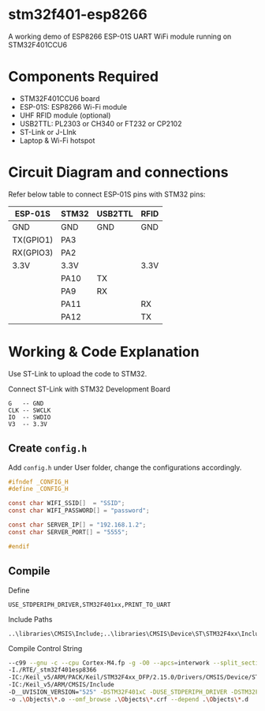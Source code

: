 # stm32f401-esp8266
A working demo of ESP8266 ESP-01S UART WiFi module running on STM32F401CCU6

# Components Required

* STM32F401CCU6 board
* ESP-01S: ESP8266 Wi-Fi module
* UHF RFID module (optional)
* USB2TTL: PL2303 or CH340 or FT232 or CP2102
* ST-Link or J-LInk
* Laptop & Wi-Fi hotspot

# Circuit Diagram and connections

Refer below table to connect ESP-01S pins with STM32 pins:

| ESP-01S   | STM32    | USB2TTL      | RFID  |
| --------- | -------- | ------------ | ----  |
| GND       | GND      | GND          | GND   |
| TX(GPIO1) | PA3      |              |       |
| RX(GPIO3) | PA2      |              |       |
| 3.3V      | 3.3V     |              | 3.3V  |
|           | PA10     | TX           |       |
|           | PA9      | RX           |       |
|           | PA11     |              | RX    |
|           | PA12     |              | TX    |

# Working & Code Explanation

Use ST-Link to upload the code to STM32.  

Connect ST-Link with STM32 Development Board
```
G   -- GND
CLK -- SWCLK
IO  -- SWDIO
V3  -- 3.3V
```

## Create `config.h`

Add `config.h` under User folder, change the configurations accordingly.
```c
#ifndef _CONFIG_H
#define _CONFIG_H

const char WIFI_SSID[]  = "SSID";
const char WIFI_PASSWORD[] = "password";

const char SERVER_IP[] = "192.168.1.2";
const char SERVER_PORT[] = "5555";

#endif
```

## Compile 

Define
```
USE_STDPERIPH_DRIVER,STM32F401xx,PRINT_TO_UART
```

Include Paths
```
..\libraries\CMSIS\Include;..\libraries\CMSIS\Device\ST\STM32F4xx\Include;..\libraries\STM32F4xx_StdPeriph_Driver\inc;..\hardware;..\user
```

Compile Control String
```bash
--c99 --gnu -c --cpu Cortex-M4.fp -g -O0 --apcs=interwork --split_sections -I ../libraries/CMSIS/Include -I ../libraries/CMSIS/Device/ST/STM32F4xx/Include -I ../libraries/STM32F4xx_StdPeriph_Driver/inc -I ../hardware -I ../user
-I./RTE/_stm32f401esp8366
-IC:/Keil_v5/ARM/PACK/Keil/STM32F4xx_DFP/2.15.0/Drivers/CMSIS/Device/ST/STM32F4xx/Include
-IC:/Keil_v5/ARM/CMSIS/Include
-D__UVISION_VERSION="525" -DSTM32F401xC -DUSE_STDPERIPH_DRIVER -DSTM32F401xx -DPRINT_TO_UART
-o .\Objects\*.o --omf_browse .\Objects\*.crf --depend .\Objects\*.d
```